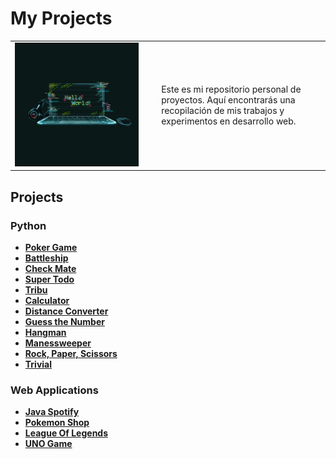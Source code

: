 # My Projects

<div align=center>
  <table>
    <tr>
      <td><img src="./extras/laptot.gif" alt="me" width="90%"></td>
      <td>Este es mi repositorio personal de proyectos. Aquí encontrarás una recopilación de mis trabajos y experimentos en desarrollo web.</td>
    </tr>
  </table>
</div>

<div align=justify>

## Projects

### Python
  - [__Poker Game__](https://github.com/Chugani05/PokerGame.git)
  - [__Battleship__](https://github.com/Chugani05/BattleShip.git)
  - [__Check Mate__](https://github.com/Chugani05/CheckMate.git)
  - [__Super Todo__](https://github.com/Chugani05/SuperTodo.git)
  - [__Tribu__](https://github.com/Chugani05/Tribu.git)
  - [__Calculator__](./projects/python/calculator/calc.py)
  - [__Distance Converter__](./projects/python/distance_converter/dconverter.py)
  - [__Guess the Number__](./projects/python/guess_the_number/guessthenumber.py)
  - [__Hangman__](./projects/python/hangman/hangman.py)
  - [__Manessweeper__](./projects/python/manesweeper/manesweeper.py)
  - [__Rock, Paper, Scissors__](./projects/python/rock_paper_scissors/rps.py)
  - [__Trivial__](./projects/python/trivial/trivial.py)

### Web Applications
  - [__Java Spotify__](https://github.com/Chugani05/JavaSpotify.git)
  - [__Pokemon Shop__](https://github.com/Chugani05/PokemonShop.git)
  - [__League Of Legends__](https://github.com/Chugani05/LeagueOfLegends.git)
  - [__UNO Game__](https://github.com/Chugani05/UNOgame.git)
